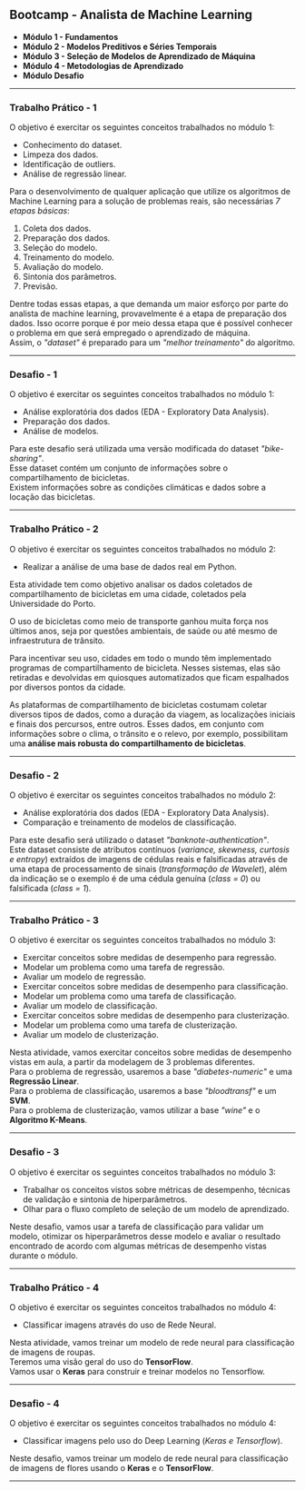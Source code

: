 ## Bootcamp - Analista de Machine Learning

- **Módulo 1 - Fundamentos**
- **Módulo 2 - Modelos Preditivos e Séries Temporais**
- **Módulo 3 - Seleção de Modelos de Aprendizado de Máquina**
- **Módulo 4 - Metodologias de Aprendizado** 
- **Módulo Desafio**

---

### Trabalho Prático - 1

O objetivo é exercitar os seguintes conceitos trabalhados no módulo 1:

- Conhecimento do dataset.
- Limpeza dos dados.
- Identificação de outliers.
- Análise de regressão linear.

Para o desenvolvimento de qualquer aplicação que utilize os algoritmos de Machine Learning para a solução de problemas reais, são necessárias *7 etapas básicas*:

1. Coleta dos dados.
2. Preparação dos dados.
3. Seleção do modelo.
4. Treinamento do modelo.
5. Avaliação do modelo.
6. Sintonia dos parâmetros.
7. Previsão.

Dentre todas essas etapas, a que demanda um maior esforço por parte do analista de machine learning, provavelmente é a etapa de preparação dos dados. Isso ocorre porque é por meio dessa etapa que é possível conhecer o problema em que será empregado o aprendizado de máquina.<br> Assim, o *"dataset"* é preparado para um *"melhor treinamento"* do algoritmo.

---

### Desafio - 1

O objetivo é exercitar os seguintes conceitos trabalhados no módulo 1:

- Análise exploratória dos dados (EDA - Exploratory Data Analysis).
- Preparação dos dados.
- Análise de modelos.

Para este desafio será utilizada uma versão modificada do dataset *"bike-sharing"*.<br>
Esse dataset contém um conjunto de informações sobre o compartilhamento de bicicletas.<br>
Existem informações sobre as condições climáticas e dados sobre a locação das bicicletas.

---

### Trabalho Prático - 2

O objetivo é exercitar os seguintes conceitos trabalhados no módulo 2:

- Realizar a análise de uma base de dados real em Python.

Esta atividade tem como objetivo analisar os dados coletados de compartilhamento de bicicletas em uma cidade, coletados pela Universidade do Porto.

O uso de bicicletas como meio de transporte ganhou muita força nos últimos anos, seja por questões ambientais, de saúde ou até mesmo de infraestrutura de trânsito.

Para incentivar seu uso, cidades em todo o mundo têm implementado programas de compartilhamento de bicicleta. Nesses sistemas, elas são retiradas e devolvidas em quiosques automatizados que ficam espalhados por diversos pontos da cidade.

As plataformas de compartilhamento de bicicletas costumam coletar diversos tipos de dados, como a duração da viagem, as localizações iniciais e finais dos percursos, entre outros. Esses dados, em conjunto com informações sobre o clima, o trânsito e o relevo, por exemplo, possibilitam uma **análise mais robusta do compartilhamento de bicicletas**.

---

### Desafio - 2

O objetivo é exercitar os seguintes conceitos trabalhados no módulo 2:

- Análise exploratória dos dados (EDA - Exploratory Data Analysis).
- Comparação e treinamento de modelos de classificação.

Para este desafio será utilizado o dataset *"banknote-authentication"*.<br>
Este dataset consiste de atributos contínuos (*variance, skewness, curtosis e entropy*) extraídos de imagens de cédulas reais e falsificadas através de uma etapa de processamento de sinais (*transformação de Wavelet*), além da indicação se o exemplo é de uma cédula genuína (*class = 0*) ou falsificada (*class = 1*).

---

### Trabalho Prático - 3

O objetivo é exercitar os seguintes conceitos trabalhados no módulo 3:

- Exercitar conceitos sobre medidas de desempenho para regressão.
- Modelar um problema como uma tarefa de regressão.
- Avaliar um modelo de regressão.
- Exercitar conceitos sobre medidas de desempenho para classificação.
- Modelar um problema como uma tarefa de classificação.
- Avaliar um modelo de classificação.
- Exercitar conceitos sobre medidas de desempenho para clusterização.
- Modelar um problema como uma tarefa de clusterização.
- Avaliar um modelo de clusterização.

Nesta atividade, vamos exercitar conceitos sobre medidas de desempenho vistas em aula, a partir da modelagem de 3 problemas diferentes.<br>
Para o problema de regressão, usaremos a base *"diabetes-numeric"* e uma **Regressão Linear**.<br> 
Para o problema de classificação, usaremos a base *"bloodtransf"* e um **SVM**.<br> 
Para o problema de clusterização, vamos utilizar a base *"wine"* e o **Algoritmo K-Means**.

---

### Desafio - 3

O objetivo é exercitar os seguintes conceitos trabalhados no módulo 3:

- Trabalhar os conceitos vistos sobre métricas de desempenho, técnicas de validação e sintonia de hiperparâmetros.
- Olhar para o fluxo completo de seleção de um modelo de aprendizado.

Neste desafio, vamos usar a tarefa de classificação para validar um modelo, otimizar os hiperparâmetros desse modelo e avaliar o resultado encontrado de acordo com algumas métricas de desempenho vistas durante o módulo.

---

### Trabalho Prático - 4

O objetivo é exercitar os seguintes conceitos trabalhados no módulo 4:

- Classificar imagens através do uso de Rede Neural.

Nesta atividade, vamos treinar um modelo de rede neural para classificação de imagens de roupas.<br> 
Teremos uma visão geral do uso do **TensorFlow**.<br>
Vamos usar o **Keras** para construir e treinar modelos no Tensorflow.

---

### Desafio - 4

O objetivo é exercitar os seguintes conceitos trabalhados no módulo 4:

- Classificar imagens pelo uso do Deep Learning (*Keras e Tensorflow*).

Neste desafio, vamos treinar um modelo de rede neural para classificação de imagens de flores usando o **Keras** e o **TensorFlow**.

---
